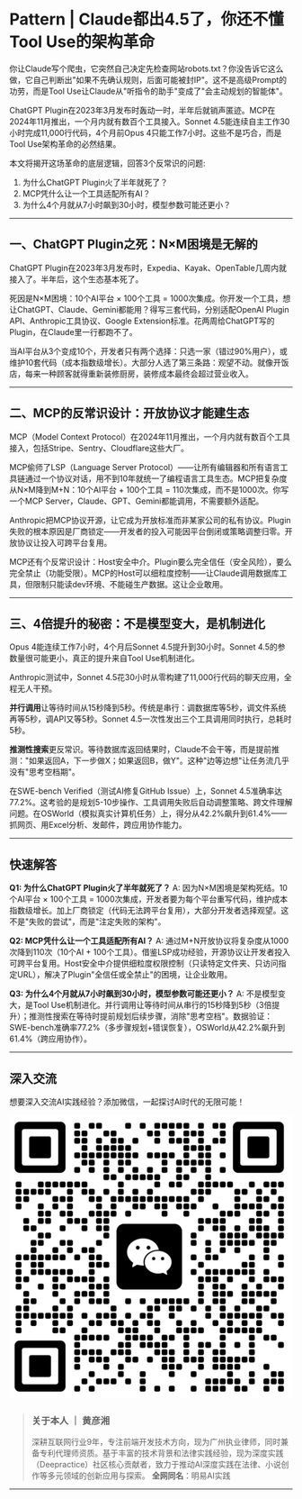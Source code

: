 # Pattern | Claude都出4.5了，你还不懂Tool Use的架构革命

你让Claude写个爬虫，它突然自己决定先检查网站robots.txt？你没告诉它这么做，它自己判断出"如果不先确认规则，后面可能被封IP"。这不是高级Prompt的功劳，而是Tool Use让Claude从"听指令的助手"变成了"会主动规划的智能体"。

ChatGPT Plugin在2023年3月发布时轰动一时，半年后就销声匿迹。MCP在2024年11月推出，一个月内就有数百个工具接入。Sonnet 4.5能连续自主工作30小时完成11,000行代码，4个月前Opus 4只能工作7小时。这些不是巧合，而是Tool Use架构革命的必然结果。

本文将揭开这场革命的底层逻辑，回答3个反常识的问题:

1. 为什么ChatGPT Plugin火了半年就死了？
2. MCP凭什么让一个工具适配所有AI？
3. 为什么4个月就从7小时飙到30小时，模型参数可能还更小？

---

## 一、ChatGPT Plugin之死：N×M困境是无解的

ChatGPT Plugin在2023年3月发布时，Expedia、Kayak、OpenTable几周内就接入了。半年后，这个生态基本死了。

死因是N×M困境：10个AI平台 × 100个工具 = 1000次集成。你开发一个工具，想让ChatGPT、Claude、Gemini都能用？得写三套代码，分别适配OpenAI Plugin API、Anthropic工具协议、Google Extension标准。花两周给ChatGPT写的Plugin，在Claude里一行都跑不了。

当AI平台从3个变成10个，开发者只有两个选择：只选一家（错过90%用户），或维护10套代码（成本指数级增长）。大部分人选了第三条路：观望不动。就像开饭店，每来一种顾客就得重新装修厨房，装修成本最终会超过营业收入。

---

## 二、MCP的反常识设计：开放协议才能建生态

MCP（Model Context Protocol）在2024年11月推出，一个月内就有数百个工具接入，包括Stripe、Sentry、Cloudflare这些大厂。

MCP偷师了LSP（Language Server Protocol）——让所有编辑器和所有语言工具链通过一个协议对话，用不到10年就统一了编程语言工具生态。MCP把复杂度从N×M降到M+N：10个AI平台 + 100个工具 = 110次集成，而不是1000次。你写一个MCP Server，Claude、GPT、Gemini都能调用，不需要额外适配。

Anthropic把MCP协议开源，让它成为开放标准而非某家公司的私有协议。Plugin失败的根本原因是厂商锁定——开发者的投入可能因平台倒闭或策略调整归零。开放协议让投入可跨平台复用。

MCP还有个反常识设计：Host安全中介。Plugin要么完全信任（安全风险），要么完全禁止（功能受限）。MCP的Host可以细粒度控制——让Claude调用数据库工具，但限制只能读dev环境、不能碰生产数据。这让企业敢用。

---

## 三、4倍提升的秘密：不是模型变大，是机制进化

Opus 4能连续工作7小时，4个月后Sonnet 4.5提升到30小时。Sonnet 4.5的参数量很可能更小，真正的提升来自Tool Use机制进化。

Anthropic测试中，Sonnet 4.5花30小时从零构建了11,000行代码的聊天应用，全程无人干预。

**并行调用**让等待时间从15秒降到5秒。传统是串行：调数据库等5秒，调文件系统再等5秒，调API又等5秒。Sonnet 4.5一次性发出三个工具调用同时执行，总耗时5秒。

**推测性搜索**更反常识。等待数据库返回结果时，Claude不会干等，而是提前推测："如果返回A，下一步做X；如果返回B，做Y"。这种"边等边想"让任务流几乎没有"思考空档期"。

在SWE-bench Verified（测试AI修复GitHub Issue）上，Sonnet 4.5准确率达77.2%。这考验的是规划5-10步操作、工具调用失败后自动调整策略、跨文件理解问题。在OSWorld（模拟真实计算机任务）上，得分从42.2%飙升到61.4%——抓网页、用Excel分析、发邮件，跨应用协作能力。

---

## 快速解答

**Q1: 为什么ChatGPT Plugin火了半年就死了？**
A: 因为N×M困境是架构死结。10个AI平台 × 100个工具 = 1000次集成，开发者要为每个平台重写代码，维护成本指数级增长。加上厂商锁定（代码无法跨平台复用），大部分开发者选择观望。这不是"失败的尝试"，而是"注定失败的架构"。

**Q2: MCP凭什么让一个工具适配所有AI？**
A: 通过M+N开放协议将复杂度从1000次降到110次（10个AI + 100个工具）。借鉴LSP成功经验，开源协议让开发者投入可跨平台复用。Host安全中介提供细粒度权限控制（只读特定文件夹、只访问指定URL），解决了Plugin"全信任或全禁止"的困境，让企业敢用。

**Q3: 为什么4个月就从7小时飙到30小时，模型参数可能还更小？**
A: 不是模型变大，是Tool Use机制进化。并行调用让等待时间从串行的15秒降到5秒（3倍提升）；推测性搜索在等待时提前规划后续步骤，消除"思考空档"。数据验证：SWE-bench准确率77.2%（多步骤规划+错误恢复），OSWorld从42.2%飙升到61.4%（跨应用协作）。

---

## 深入交流

想要深入交流AI实践经验？添加微信，一起探讨AI时代的无限可能！

![微信二维码](assets/二维码.jpg)

> ### 关于本人 ｜ 黄彦湘
> 深耕互联网行业9年，专注前端开发技术方向，现为广州执业律师，同时兼备专利代理师资质。基于丰富的技术背景和法律实践经验，现为深度实践（Deepractice）社区核心贡献者，致力于推动AI深度实践在法律、小说创作等多元领域的创新应用与探索。
> **全网同名**：明易AI实践

---
